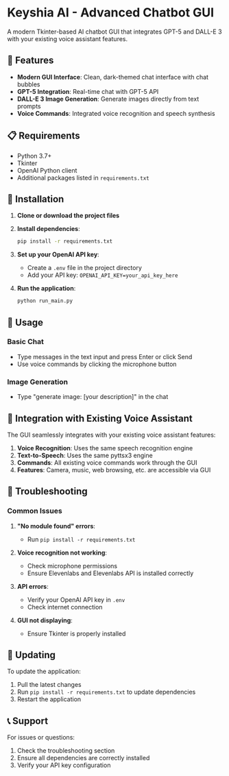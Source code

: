 # Keyshia AI - Advanced Chatbot GUI

A modern Tkinter-based AI chatbot GUI that integrates GPT-5 and DALL-E 3 with your existing voice assistant features.

## 🚀 Features

- **Modern GUI Interface**: Clean, dark-themed chat interface with chat bubbles
- **GPT-5 Integration**: Real-time chat with GPT-5 API
- **DALL-E 3 Image Generation**: Generate images directly from text prompts
- **Voice Commands**: Integrated voice recognition and speech synthesis

## 📋 Requirements

- Python 3.7+
- Tkinter
- OpenAI Python client
- Additional packages listed in `requirements.txt`

## 🔧 Installation

1. **Clone or download the project files**
2. **Install dependencies**:
   ```bash
   pip install -r requirements.txt
   ```

3. **Set up your OpenAI API key**:
   - Create a `.env` file in the project directory
   - Add your API key: `OPENAI_API_KEY=your_api_key_here`

4. **Run the application**:
   ```bash
   python run_main.py
   ```

## 🎯 Usage

### Basic Chat
- Type messages in the text input and press Enter or click Send
- Use voice commands by clicking the microphone button

### Image Generation
- Type "generate image: [your description]" in the chat


## 🔗 Integration with Existing Voice Assistant

The GUI seamlessly integrates with your existing voice assistant features:

1. **Voice Recognition**: Uses the same speech recognition engine
2. **Text-to-Speech**: Uses the same pyttsx3 engine
3. **Commands**: All existing voice commands work through the GUI
4. **Features**: Camera, music, web browsing, etc. are accessible via GUI

## 🐛 Troubleshooting

### Common Issues

1. **"No module found" errors**:
   - Run `pip install -r requirements.txt`

2. **Voice recognition not working**:
   - Check microphone permissions
   - Ensure Elevenlabs and Elevenlabs API is installed correctly

3. **API errors**:
   - Verify your OpenAI API key in `.env`
   - Check internet connection

4. **GUI not displaying**:
   - Ensure Tkinter is properly installed

## 🔄 Updating

To update the application:
1. Pull the latest changes
2. Run `pip install -r requirements.txt` to update dependencies
3. Restart the application

## 📞 Support

For issues or questions:
1. Check the troubleshooting section
2. Ensure all dependencies are correctly installed
3. Verify your API key configuration
